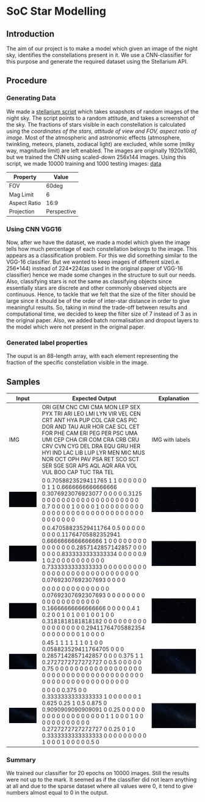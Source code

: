 # SoC Star Modelling
## Introduction
The aim of our project is to make a model which given an image of the night sky, identifies the constellations present in it. We use a CNN-classifier for this purpose and generate the required dataset using the Stellarium API.
## Procedure
### Generating Data
We made a [stellarium script](./generation_tools/bear-tracker.ssc) which takes snapshots of random images of the night sky.
The script points to a random attitude, and takes a screenshot of the sky. The fractions of stars visible in each constellation is calculated using the _coordinates of the stars, attitude of view and FOV, aspect ratio of image_. Most of the atmospheric and astronomic effects (atmosphere, twinkling, meteors, planets, zodiacal light) are excluded, while some (milky way, magnitude limit) are left enabled. The images are originally 1920x1080, but we trained the CNN using scaled-down 256x144 images. Using this script, we made 10000 training and 1000 testing images: [data](https://drive.google.com/file/d/1ht-Py8yWtqoB3QZBt6jJJEHNFQDh-75X/view) 

| Property | Value |
| --- | --- |
| FOV | 60deg |
| Mag Limit | 6 |
| Aspect Ratio | 16:9 |
| Projection | Perspective |
### Using CNN VGG16
Now, after we have the dataset, we made a model which given the image tells how much percentage of each constellation belongs to the image. This appears as a classification problem. For this we did something similar to the VGG-16 classifier. But we wanted to keep images of different size(i.e. 256\*144) instead of 224*224(as used in the original paper of VGG-16 classifier) hence we made some changes in the structure to suit our needs. Also, classifying stars is not the same as classifying objects since essentially stars are discrete and other commonly observed objects are continuous. Hence, to tackle that we felt that the size of the filter should be large since it should be of the order of inter-star distance in order to give meaningful results. So, taking in mind the trade-off between results and computational time, we decided to keep the filter size of 7 instead of 3 as in the original paper. Also, we added batch normalisation and dropout layers to the model which were not present in the original paper.
### Generated label properties
The ouput is an 88-length array, with each element representing the fraction of the specific constellation visible in the image.
## Samples
| Input | Expected Output | Explanation |
| --- | --- | --- |
| IMG | ORI GEM CNC CMI CMA MON LEP SEX PYX TRI ARI LEO LMI LYN VIR VEL CEN CRT ANT HYA PUP COL CAR CAS PIC DOR AND TAU AUR HOR CAE SCL CET FOR PHE CAM ERI PEG PER PSC UMA UMI CEP CHA CIR COM CRA CRB CRU CRV CVN CYG DEL DRA EQU GRU HER HYI IND LAC LIB LUP LYR MEN MIC MUS NOR OCT OPH PAV PSA RET SCO SCT SER SGE SGR APS AQL AQR ARA VOL VUL BOO CAP TUC TRA TEL | IMG with labels |
| ![0](./sample/0.png) | 0 0.7058823529411765 1 1 0 0 0 0 0 0 0 1 1 0.6666666666666666 0.3076923076923077 0 0 0 0 0.3125 0 0 0 0 0 0 0 0 0 0 0 0 0 0 0 0 0 0 0 0 0.7 0 0 0 0 1 0 0 0 0 1 0 0 0 0 0 0 0 0 0 0 0 0 0 0 0 0 0 0 0 0 0 0 0 0 0 0 0 0 0 0 0 0 0 0 0 0 0 | ![0f](./sample/0-flagged.png) |
| ![1](./sample/1.png) | 0 0.47058823529411764 0.5 0 0 0 0 0 0 0 0 0.11764705882352941 0.6666666666666666 1 0 0 0 0 0 0 0 0 0 0 0 0 0 0 0.2857142857142857 0 0 0 0 0 0 0.8333333333333334 0 0 0 0 0.9 1 0.2 0 0 0 0 0 0 0 0 0 0 0.7333333333333333 0 0 0 0 0 0 0 0 0 0 0 0 0 0 0 0 0 0 0 0 0 0 0 0 0 0 0 0 0 0.07692307692307693 0 0 0 0 | ![1f](./sample/1-flagged.png) |
| ![2](./sample/2.png) | 0 0 0 0 0 0 0 0 0 0 0 0 0 0 0.07692307692307693 0 0 0 0 0 0 0 0 0 0 0 0 0 0 0 0 0 0 0 0 0.16666666666666666 0 0 0 0 0.4 1 0.2 0 0 1 0 1 0 0 1 0 0 1 0 0 0.3181818181818182 0 0 0 0 0 0 0 0 0 0 0 0 0 0 0 0 0 0.29411764705882354 0 0 0 0 0 0 0 0 1 0 0 0 0 | ![2f](./sample/2-flagged.png) |
| ![3](./sample/3.png) | 0.45 1 1 1 1 1 1 0 1 0 0 0.058823529411764705 0 0 0 0.2857142857142857 0 0 0 0.375 1 1 0.2727272727272727 0 0.5 0 0 0 0 0 0.75 0 0 0 0 0 0 0 0 0 0 0 0 0 0 0 0 0 0 0 0 0 0 0 0 0 0 0 0 0 0 0 0 0 0 0 0 0 0 0 0 0 0 0 0 0 0 0 0 0 0 0 0 0 0 0 0 0 | ![3f](./sample/3-flagged.png) |
| ![4](./sample/4.png) | 0 0 0 0 0.375 0 0 0.3333333333333333 1 0 0 0 0 0 0 1 0.625 0.25 1 0.5 0.875 0 0.9090909090909091 0 0.25 0 0 0 0 0 0 0 0 0 0 0 0 0 0 0 0 0 0 1 1 0 0 0 1 0 0 0 0 0 0 0 0 0 0 0 0 0.2727272727272727 0 0.25 0 1 0 0.3333333333333333 0 0 0 0 0 0 0 0 0 1 0 0 0 1 0 0 0 0 0.5 0 | ![4f](./sample/4-flagged.png) |
### Summary
We trained our classifier for 20 epochs on 10000 images. Still the results were not up to the mark. It seemed as if the classifier did not learn anything at all and due to the sparse dataset where all values were 0, it tend to give numbers almost equal to 0 in the output.